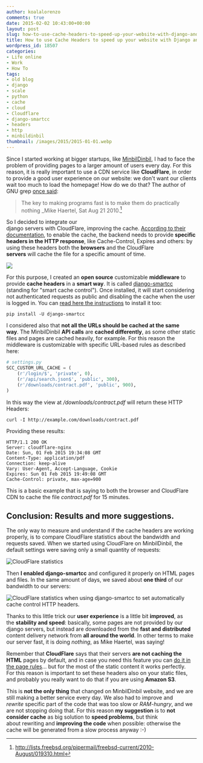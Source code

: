 ```yaml
---
author: koalalorenzo
comments: true
date: 2015-02-02 10:43:00+00:00
layout: post
slug: how-to-use-cache-headers-to-speed-up-your-website-with-django-and-cloudflare
title: How to use Cache Headers to speed up your website with Django and CloudFlare
wordpress_id: 18507
categories:
- Life online
- Work
- How To
tags:
- old blog
- django
- scale
- python
- cache
- cloud
- Cloudflare
- django-smartcc
- headers
- http
- minbildinbil
thumbnail: /images/2015/2015-01-01.webp
---
```


Since I started working at bigger startups, like [MinbilDinbil](http://minbildinbil.dk/), I had to face the problem of providing pages to a larger amount of users every day. For this reason, it is really important to use a CDN service like **CloudFlare**, in order to provide a good user experience on our website: we don't want our clients wait too much to load the homepage! How do we do that? <!-- more --> The author of GNU grep [once said](http://lists.freebsd.org/pipermail/freebsd-current/2010-August/019310.html):

> The key to making programs fast is to make them
> do practically nothing
_Mike Haertel, Sat Aug 21 2010.[^source] 

[^source]: http://lists.freebsd.org/pipermail/freebsd-current/2010-August/019310.html


So I decided to integrate our django servers with CloudFlare, improving the cache. [According to their documentation](https://support.cloudflare.com/hc/en-us/articles/202775670-How-Do-I-Tell-CloudFlare-What-to-Cache-), to enable the cache, the backend needs to provide **specific headers in the HTTP response**, like Cache-Control, Expires and others: by using these headers both the **browsers** and the CloudFlare **servers** will cache the file for a specific amount of time.

![](/images/2015/cf-logo-v-rgb.webp#noborder)

For this purpose, I created an **open source** customizable **middleware** to provide **cache headers** in a **smart way**. It is called [django-smartcc](https://github.com/koalalorenzo/django-smartcc) (standing for "smart cache control"). Once installed, it will start considering not authenticated requests as public and disabling the cache when the user is logged in. You can [read here the instructions](https://github.com/koalalorenzo/django-smartcc/blob/master/README.md#installation) to install it too:

```shell
pip install -U django-smartcc
```
I considered also that **not all the URLs should be cached at the same way**. The MinbilDinbil **API calls** are **cached differently**, as some other static files and pages are cached heavily, for example. For this reason the middleware is customizable with specific URL-based rules as described here:

```python
# settings.py
SCC_CUSTOM_URL_CACHE = (
    (r'/login/$', 'private', 0),
    (r'/api/search.json$', 'public', 300),
    (r'/downloads/contract.pdf', 'public', 900),
)
```
In this way the view at _/downloads/contract.pdf_ will return these HTTP Headers:


```shell
curl -I http://example.com/downloads/contract.pdf
```

Providing these results:

```shell
HTTP/1.1 200 OK
Server: cloudflare-nginx
Date: Sun, 01 Feb 2015 19:34:08 GMT
Content-Type: application/pdf
Connection: keep-alive
Vary: User-Agent, Accept-Language, Cookie
Expires: Sun 01 Feb 2015 19:49:08 GMT
Cache-Control: private, max-age=900
```

This is a basic example that is saying to both the browser and CloudFlare CDN to cache the file _contract.pdf_ for 15 minutes.



## Conclusion: Results and more suggestions.



The only way to measure and understand if the cache headers are working properly, is to compare CloudFlare statistics about the bandwidth and requests saved. When we started using CloudFlare on MinbilDinbil, the default settings were saving only a small quantity of requests:

![CloudFlare statistics](/images/2015/2015-01-01.webp)

Then **I enabled django-smartcc** and configured it properly on HTML pages and files. In the same amount of days, we saved about **one third** of our bandwidth to our servers:

![CloudFlare statistics when using django-smartcc to set automatically cache control HTTP headers.](/images/2015/2015-01-15.webp)

Thanks to this little trick our **user experience** is a little bit **improved**, as the **stability and speed**: basically, some pages are not provided by our django servers, but instead are downloaded from the **fast and distributed** content delivery network from **all around the world**. In other terms to make our server fast, it is doing _nothing_, as Mike Haertel, was saying!

Remember that **CloudFlare** says that their servers **are not caching the HTML** pages by default, and in case you need this feature you can [do it in the page rules](https://blog.cloudflare.com/introducing-pagerules-fine-grained-feature-co/)... but for the most of the static content it works perfectly. For this reason is important to set these headers also on your static files, and probably you really want to do that if you are using **Amazon S3**.

This is **not the only thing** that changed on MinbilDinbil website, and we are still making a better service every day. We also had to improve and _rewrite_ specific part of the code that was too slow or _RAM-hungry_, and we are not stopping doing that. For this reason **my suggestion** is to **not consider cache** as big solution to **speed problems**, but think about rewriting and **improving the code** when possible: otherwise the cache will be generated from a slow process anyway :-)
